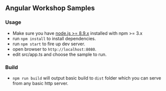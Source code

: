 ## Angular Workshop Samples

### Usage
- Make sure you have [node.js >= 8.9.x](https://nodejs.org/) installed with npm >= 3.x
- run `npm install` to install dependencies.
- run `npm start` to fire up dev server.
- open browser to `http://localhost:8080`.
- edit src/app.ts and choose the sample to run.

### Build
- `npm run build` will output basic build to `dist` folder which
you can serve from any basic http server.

